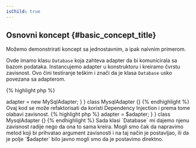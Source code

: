 ```yaml
---
isChild: true
---
```


## Osnovni koncept {#basic_concept_title}

Možemo demonstrirati koncept sa jednostavnim, a ipak naivnim primerom.

Ovde imamo klasu `Database` koja zahteva adapter da bi komunicirala sa bazom podataka. Instancujemo adapter
u konstruktoru i kreiramo čvrstu zavisnost. Ovo čini testiranje teškim i znači da je klasa `Database`
usko povezana sa adapterom.

{% highlight php %}
<?php
namespace Database;

class Database
{
    protected $adapter;

    public function __construct()
    {
        $this->adapter = new MySqlAdapter;
    }
}

class MysqlAdapter {}
{% endhighlight %}

Ovaj kod se može refaktorisati da koristi Dependency Injection i prema tome olabavi zavisnost.

{% highlight php %}
<?php
namespace Database;

class Database
{
    protected $adapter;

    public function __construct(MySqlAdapter $adapter)
    {
        $this->adapter = $adapter;
    }
}

class MysqlAdapter {}
{% endhighlight %}

Sada klasi `Database` mi dajemo njenu zavisnost radije nego da ona to sama kreira. Mogli smo čak da napravimo
metod koji bi prihvatao argument zavisnosti i na taj način je postavljao, ili da je polje `$adapter` bilo
javno mogli smo da je postavimo direktno.
